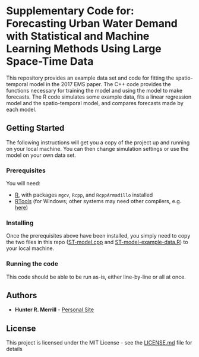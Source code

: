 # Supplementary Code for: Forecasting Urban Water Demand with Statistical and Machine Learning Methods Using Large Space-Time Data

This repository provides an example data set and code for fitting the spatio-temporal model in the 2017 EMS paper. The C++ code provides the functions necessary for training the model and using the model to make forecasts. The R code simulates some example data, fits a linear regression model and the spatio-temporal model, and compares forecasts made by each model.

## Getting Started

The following instructions will get you a copy of the project up and running on your local machine. You can then change simulation settings or use the model on your own data set.

### Prerequisites

You will need:
* [R](https://cran.r-project.org/), with packages `mgcv`, `Rcpp`, and `RcppArmadillo` installed
* [RTools](https://cran.r-project.org/bin/windows/Rtools/) (for Windows; other systems may need other compilers, e.g. [here](http://thecoatlessprofessor.com/programming/r-compiler-tools-for-rcpp-on-os-x/))

### Installing

Once the prerequisites above have been installed, you simply need to copy the two files in this repo ([ST-model.cpp](ST-model.cpp) and [ST-model-example-data.R](ST-model-example-data.R)) to your local machine.

### Running the code

This code should be able to be run as-is, either line-by-line or all at once. 

## Authors

* **Hunter R. Merrill** - [Personal Site](https://sites.google.com/site/hreidmerrill)

## License

This project is licensed under the MIT License - see the [LICENSE.md](LICENSE.md) file for details

